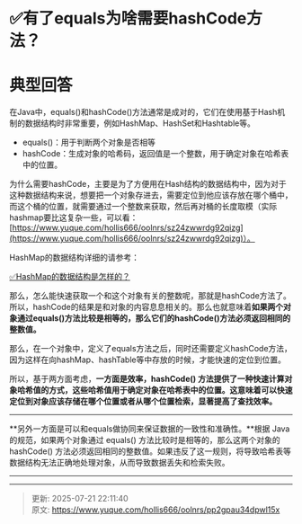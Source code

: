 # ✅有了equals为啥需要hashCode方法？

# 典型回答


在Java中，equals()和hashCode()方法通常是成对的，它们在使用基于Hash机制的数据结构时非常重要，例如HashMap、HashSet和Hashtable等。



+ equals()：用于判断两个对象是否相等
+ hashCode：生成对象的哈希码，返回值是一个整数，用于确定对象在哈希表中的位置。



为什么需要hashCode，主要是为了方便用在Hash结构的数据结构中，因为对于这种数据结构来说，想要把一个对象存进去，需要定位到他应该存放在哪个桶中，而这个桶的位置，就需要通过一个整数来获取，然后再对桶的长度取模（实际hashmap要比这复杂一些，可以看：[https://www.yuque.com/hollis666/oolnrs/sz24zwwrdg92qizg](https://www.yuque.com/hollis666/oolnrs/sz24zwwrdg92qizg)）。



HashMap的数据结构详细的请参考：

[✅HashMap的数据结构是怎样的？](https://www.yuque.com/hollis666/oolnrs/klz889cad0dpv2am)



那么，怎么能快速获取一个和这个对象有关的整数呢，那就是hashCode方法了。所以，hashCode的结果是和对象的内容息息相关的。那么也就意味着**如果两个对象通过equals()方法比较是相等的，那么它们的hashCode()方法必须返回相同的整数值。**



那么，在一个对象中，定义了equals方法之后，同时还需要定义hashCode方法， 因为这样在向hashMap、hashTable等中存放的时候，才能快速的定位到位置。



所以，基于两方面考虑，**一方面是效率，hashCode() 方法提供了一种快速计算对象哈希值的方式，这些哈希值用于确定对象在哈希表中的位置。这意味着可以快速定位到对象应该存储在哪个位置或者从哪个位置检索，显著提高了查找效率。**

****

**另外一方面是可以和equals做协同来保证数据的一致性和准确性。**根据 Java 的规范，如果两个对象通过 equals() 方法比较时是相等的，那么这两个对象的 hashCode() 方法必须返回相同的整数值。如果违反了这一规则，将导致哈希表等数据结构无法正确地处理对象，从而导致数据丢失和检索失败。

****

****



> 更新: 2025-07-21 22:11:40  
> 原文: <https://www.yuque.com/hollis666/oolnrs/pp2gpau34dpwl15x>